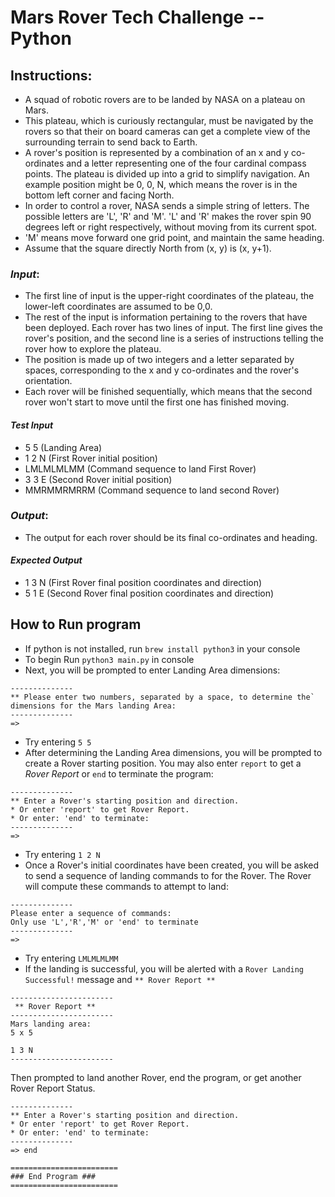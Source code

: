 # Mars Rover Tech Challenge -- Python
## Instructions:  

  * A squad of robotic rovers are to be landed by NASA on a plateau on Mars.
  * This plateau, which is curiously rectangular, must be navigated by the rovers so that their on board cameras can get a complete view of the surrounding terrain to send back to Earth.
  * A rover's position is represented by a combination of an x and y co-ordinates and a letter representing one of the four cardinal compass points. The plateau is divided up into a grid to simplify navigation. An example position might be 0, 0, N, which means the rover is in the bottom left corner and facing North.
  * In order to control a rover, NASA sends a simple string of letters. The possible letters are 'L', 'R' and 'M'. 'L' and 'R' makes the rover spin 90 degrees left or right respectively, without moving from its current spot.
  * 'M' means move forward one grid point, and maintain the same heading.
  * Assume that the square directly North from (x, y) is (x, y+1).
### *Input*:
  * The first line of input is the upper-right coordinates of the plateau, the lower-left coordinates are assumed to be 0,0.
  * The rest of the input is information pertaining to the rovers that have been deployed. Each rover has two lines of input. The first line gives the rover's position, and the second line is a series of instructions telling the rover how to explore the plateau.
  * The position is made up of two integers and a letter separated by spaces, corresponding to the x and y co-ordinates and the rover's orientation.
  * Each rover will be finished sequentially, which means that the second rover won't start to move until the first one has finished moving.
   #### *Test Input*
  * 5 5 (Landing Area)
  * 1 2 N (First Rover initial position)
  * LMLMLMLMM (Command sequence to land First Rover)
  * 3 3 E (Second Rover initial position)
  * MMRMMRMRRM (Command sequence to land second Rover)

### *Output*:
  * The output for each rover should be its final co-ordinates and heading.
 #### *Expected Output*
  * 1 3 N (First Rover final position coordinates and direction)
  * 5 1 E (Second Rover final position coordinates and direction)

## How to Run program
 * If python is not installed, run `brew install python3` in your console
 * To begin Run `python3 main.py` in console
 * Next, you will be prompted to enter Landing Area dimensions:
 ```
 --------------
 ** Please enter two numbers, separated by a space, to determine the`
 dimensions for the Mars landing Area:
--------------
 =>
 ```
   * Try entering `5 5`
 * After determining the Landing Area dimensions, you will be prompted to create a Rover starting position. You may also enter `report` to get a *Rover Report* or `end` to terminate the program:
 ```
 --------------
 ** Enter a Rover's starting position and direction.
* Or enter 'report' to get Rover Report.
* Or enter: 'end' to terminate:
--------------
=>
 ```
   * Try entering `1 2 N`
* Once a Rover's initial coordinates have been created, you will be asked to send a sequence of landing commands to for the Rover. The Rover will compute these commands to attempt to land:
```
--------------
Please enter a sequence of commands:
Only use 'L','R','M' or 'end' to terminate
--------------
=>
```
   * Try entering `LMLMLMLMM`
* If the landing is successful, you will be alerted with a `Rover Landing Successful!` message and `** Rover Report **`

```
-----------------------
 ** Rover Report **
-----------------------
Mars landing area:
5 x 5

1 3 N
-----------------------
```
Then prompted to land another Rover, end the program, or get another Rover Report Status.

```
--------------
** Enter a Rover's starting position and direction.
* Or enter 'report' to get Rover Report.
* Or enter: 'end' to terminate:
--------------
=> end

========================
### End Program ###
========================
```

 